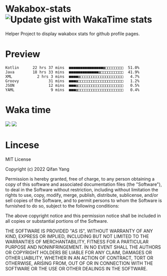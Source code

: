  # Wakabox-stats ![Update gist with WakaTime stats](https://github.com/underwindfall/wakabox-stats/workflows/Update%20gist%20with%20WakaTime%20stats/badge.svg)

  Helper Project to display wakabox stats for github profile pages. 
 # Preview 
  
  ```  
 Kotlin      22 hrs 37 mins  ■■■■■■■■■■■■■■■▦□□□□□□□□  51.0%
Java        18 hrs 33 mins  ■■■■■■■■■■■■■▥□□□□□□□□□□  41.9%
XML           2 hrs 3 mins  ■■■■▥□□□□□□□□□□□□□□□□□□□   4.7%
Groovy             31 mins  ■■■▦□□□□□□□□□□□□□□□□□□□□   1.2%
JSON               12 mins  ■■■▥□□□□□□□□□□□□□□□□□□□□   0.5%
YAML                9 mins  ■■■▥□□□□□□□□□□□□□□□□□□□□   0.4% 
 ``` 
  
 
 
  
  # Waka time 

  ![](https://wakatime.com/share/@underwindfall/04fb31b6-0c1f-434d-b3a5-ac5e62f5364c.svg)
  ![](https://wakatime.com/share/@underwindfall/3d98f640-5c0f-4faf-b8df-1c48dec045b2.svg)
  
  # Lincese 

  MIT License

  Copyright (c) 2022 Qifan Yang
  
  Permission is hereby granted, free of charge, to any person obtaining a copy
  of this software and associated documentation files (the "Software"), to deal
  in the Software without restriction, including without limitation the rights
  to use, copy, modify, merge, publish, distribute, sublicense, and/or sell
  copies of the Software, and to permit persons to whom the Software is
  furnished to do so, subject to the following conditions:
  
  The above copyright notice and this permission notice shall be included in all
  copies or substantial portions of the Software.
  
  THE SOFTWARE IS PROVIDED "AS IS", WITHOUT WARRANTY OF ANY KIND, EXPRESS OR
  IMPLIED, INCLUDING BUT NOT LIMITED TO THE WARRANTIES OF MERCHANTABILITY,
  FITNESS FOR A PARTICULAR PURPOSE AND NONINFRINGEMENT. IN NO EVENT SHALL THE
  AUTHORS OR COPYRIGHT HOLDERS BE LIABLE FOR ANY CLAIM, DAMAGES OR OTHER
  LIABILITY, WHETHER IN AN ACTION OF CONTRACT, TORT OR OTHERWISE, ARISING FROM,
  OUT OF OR IN CONNECTION WITH THE SOFTWARE OR THE USE OR OTHER DEALINGS IN THE
  SOFTWARE.
